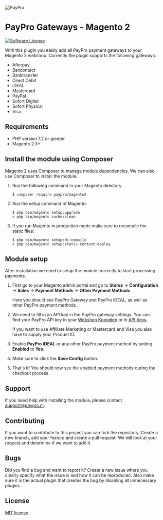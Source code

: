 ![PayPro](https://paypro.nl/images/logo-ie.png)

# PayPro Gateways - Magento 2

[![Software License](https://img.shields.io/badge/License-MIT-yellow.svg)](LICENSE)

With this plugin you easily add all PayPro payment gateways to your Magento 2 webshop. Currently the plugin supports the following gateways:

- Afterpay
- Bancontact
- Banktransfer
- Direct Debit
- iDEAL
- Mastercard
- PayPal
- Sofort Digital
- Sofort Physical
- Visa

## Requirements

- PHP version 7.2 or greater
- Magento 2.3+

## Install the module using Composer
Magento 2 uses Composer to manage module dependencies. We can also use Composer to install the module.

1. Run the following command in your Magento directory:
   ```
   $ composer require paypro/magento2
   ```

2. Run the setup command of Magento:
   ```
   $ php bin/magento setup:upgrade
   > php bin/magento cache:clean
   ```

3. If you run Magento in production mode make sure to recompile the static files:
   ```
   $ php bin/magento setup:di:compile
   > php bin/magento setup:static-content:deploy
   ```

## Module setup
After installation we need to setup the module correctly to start processing payments.

1. First go to your Magento admin portal and go to **Stores** -> **Configuration** -> **Sales** -> **Payment Methods** -> **Other Payment Methods**

   Here you should see PayPro Gateway and PayPro iDEAL, as well as other PayPro payment methods.

2. We need to fill in an API key in the PayPro gateway settings. You can find your PayPro API key in your [Webshop Koppelen](https://www.paypro.nl/koppelen/webshops) or in [API Keys](https://www.paypro.nl/api/keys).

   If you want to use Affiliate Marketing or Mastercard and Visa you also have to supply your Product ID.

3. Enable **PayPro iDEAL** or any other PayPro payment method by setting **Enabled** to **Yes**.

4.  Make sure to click the **Save Config** button.

5. That's it! You should now see the enabled payment methods during the checkout process.

## Support

If you need help with installing the module, please contact [support@paypro.nl](mailto:support@paypro.nl).

## Contributing

If you want to contribute to this project you can fork the repository. Create a new branch, add your feature and create a pull request. We will look at your request and determine if we want to add it.

## Bugs

Did you find a bug and want to report it? Create a new issue where you clearly specify what the issue is and how it can be reproduced. Also make sure it is the actual plugin that creates the bug by disabling all unnecessary plugins.

## License

[MIT license](http://opensource.org/licenses/MIT)
